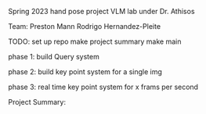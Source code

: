 Spring 2023 hand pose project 
VLM lab under Dr. Athisos 

Team:
Preston Mann
Rodrigo Hernandez-Pleite 

TODO:
set up repo 
make project summary
make main

phase 1:
build Query system

phase 2:
build key point system for a single img

phase 3:
real time key point system for x frams per second 


Project Summary:
